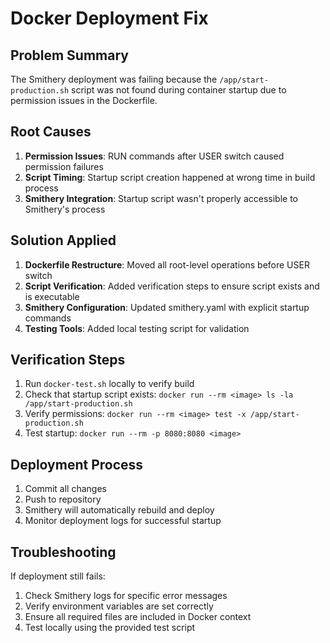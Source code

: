 # Docker Deployment Fix

## Problem Summary
The Smithery deployment was failing because the `/app/start-production.sh` script was not found during container startup due to permission issues in the Dockerfile.

## Root Causes
1. **Permission Issues**: RUN commands after USER switch caused permission failures
2. **Script Timing**: Startup script creation happened at wrong time in build process
3. **Smithery Integration**: Startup script wasn't properly accessible to Smithery's process

## Solution Applied
1. **Dockerfile Restructure**: Moved all root-level operations before USER switch
2. **Script Verification**: Added verification steps to ensure script exists and is executable
3. **Smithery Configuration**: Updated smithery.yaml with explicit startup commands
4. **Testing Tools**: Added local testing script for validation

## Verification Steps
1. Run `docker-test.sh` locally to verify build
2. Check that startup script exists: `docker run --rm <image> ls -la /app/start-production.sh`
3. Verify permissions: `docker run --rm <image> test -x /app/start-production.sh`
4. Test startup: `docker run --rm -p 8080:8080 <image>`

## Deployment Process
1. Commit all changes
2. Push to repository
3. Smithery will automatically rebuild and deploy
4. Monitor deployment logs for successful startup

## Troubleshooting
If deployment still fails:
1. Check Smithery logs for specific error messages
2. Verify environment variables are set correctly
3. Ensure all required files are included in Docker context
4. Test locally using the provided test script